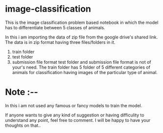 # image-classification
This is the image classification problem based notebook in which the model has to differentiate between 5 classes of animals.

In this i am importing the data of zip file from the google drive's shared link. The data is in zip format having three files/folders in it.
1) train folder
2) test folder
3) submission file format 
test folder and submission file format is not of your's need.
The train folder has 5 folder of 5 different categories of animals for classification having images of the particular type of animal.


# Note :--
In this i am not used any famous or fancy models to train the model.

If anyone wants to give any kind of suggestion or having difficulity to understand any point, feel free to comment. I will be happy to have your thoughts on that..
